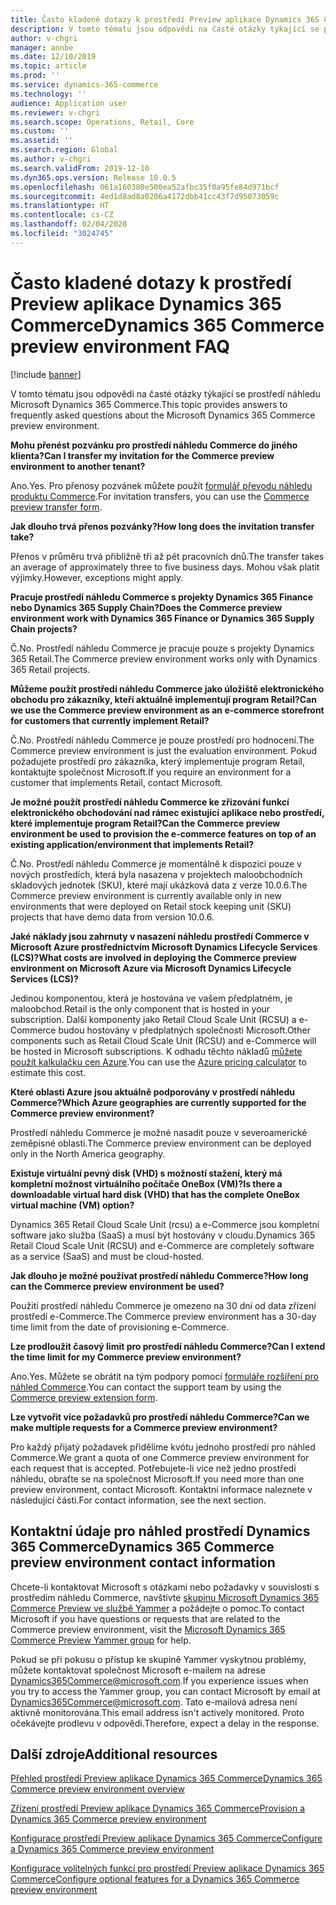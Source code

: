 ```yaml
---
title: Často kladené dotazy k prostředí Preview aplikace Dynamics 365 Commerce
description: V tomto tématu jsou odpovědi na časté otázky týkající se prostředí náhledu Microsoft Dynamics 365 Commerce.
author: v-chgri
manager: annbe
ms.date: 12/10/2019
ms.topic: article
ms.prod: ''
ms.service: dynamics-365-commerce
ms.technology: ''
audience: Application user
ms.reviewer: v-chgri
ms.search.scope: Operations, Retail, Core
ms.custom: ''
ms.assetid: ''
ms.search.region: Global
ms.author: v-chgri
ms.search.validFrom: 2019-12-10
ms.dyn365.ops.version: Release 10.0.5
ms.openlocfilehash: 061a160380e500ea52afbc35f0a95fe84d971bcf
ms.sourcegitcommit: 4ed1d8ad8a0206a4172dbb41cc43f7d95073059c
ms.translationtype: HT
ms.contentlocale: cs-CZ
ms.lasthandoff: 02/04/2020
ms.locfileid: "3024745"
---
```

# <a name="dynamics-365-commerce-preview-environment-faq"></a><span data-ttu-id="fc1fc-103">Často kladené dotazy k prostředí Preview aplikace Dynamics 365 Commerce</span><span class="sxs-lookup"><span data-stu-id="fc1fc-103">Dynamics 365 Commerce preview environment FAQ</span></span>

[!include [banner](includes/banner.md)]

<span data-ttu-id="fc1fc-104">V tomto tématu jsou odpovědi na časté otázky týkající se prostředí náhledu Microsoft Dynamics 365 Commerce.</span><span class="sxs-lookup"><span data-stu-id="fc1fc-104">This topic provides answers to frequently asked questions about the Microsoft Dynamics 365 Commerce preview environment.</span></span>

<span data-ttu-id="fc1fc-105">**Mohu přenést pozvánku pro prostředí náhledu Commerce do jiného klienta?**</span><span class="sxs-lookup"><span data-stu-id="fc1fc-105">**Can I transfer my invitation for the Commerce preview environment to another tenant?**</span></span>

<span data-ttu-id="fc1fc-106">Ano.</span><span class="sxs-lookup"><span data-stu-id="fc1fc-106">Yes.</span></span> <span data-ttu-id="fc1fc-107">Pro přenosy pozvánek můžete použít [formulář převodu náhledu produktu Commerce](https://aka.ms/Dynamics365CommercePreviewTransferForm).</span><span class="sxs-lookup"><span data-stu-id="fc1fc-107">For invitation transfers, you can use the [Commerce preview transfer form](https://aka.ms/Dynamics365CommercePreviewTransferForm).</span></span>

<span data-ttu-id="fc1fc-108">**Jak dlouho trvá přenos pozvánky?**</span><span class="sxs-lookup"><span data-stu-id="fc1fc-108">**How long does the invitation transfer take?**</span></span>

<span data-ttu-id="fc1fc-109">Přenos v průměru trvá přibližně tři až pět pracovních dnů.</span><span class="sxs-lookup"><span data-stu-id="fc1fc-109">The transfer takes an average of approximately three to five business days.</span></span> <span data-ttu-id="fc1fc-110">Mohou však platit výjimky.</span><span class="sxs-lookup"><span data-stu-id="fc1fc-110">However, exceptions might apply.</span></span>

<span data-ttu-id="fc1fc-111">**Pracuje prostředí náhledu Commerce s projekty Dynamics 365 Finance nebo Dynamics 365 Supply Chain?**</span><span class="sxs-lookup"><span data-stu-id="fc1fc-111">**Does the Commerce preview environment work with Dynamics 365 Finance or Dynamics 365 Supply Chain projects?**</span></span>

<span data-ttu-id="fc1fc-112">Č.</span><span class="sxs-lookup"><span data-stu-id="fc1fc-112">No.</span></span> <span data-ttu-id="fc1fc-113">Prostředí náhledu Commerce je pracuje pouze s projekty Dynamics 365 Retail.</span><span class="sxs-lookup"><span data-stu-id="fc1fc-113">The Commerce preview environment works only with Dynamics 365 Retail projects.</span></span>

<span data-ttu-id="fc1fc-114">**Můžeme použít prostředí náhledu Commerce jako úložiště elektronického obchodu pro zákazníky, kteří aktuálně implementují program Retail?**</span><span class="sxs-lookup"><span data-stu-id="fc1fc-114">**Can we use the Commerce preview environment as an e-commerce storefront for customers that currently implement Retail?**</span></span>

<span data-ttu-id="fc1fc-115">Č.</span><span class="sxs-lookup"><span data-stu-id="fc1fc-115">No.</span></span> <span data-ttu-id="fc1fc-116">Prostředí náhledu Commerce je pouze prostředí pro hodnocení.</span><span class="sxs-lookup"><span data-stu-id="fc1fc-116">The Commerce preview environment is just the evaluation environment.</span></span> <span data-ttu-id="fc1fc-117">Pokud požadujete prostředí pro zákazníka, který implementuje program Retail, kontaktujte společnost Microsoft.</span><span class="sxs-lookup"><span data-stu-id="fc1fc-117">If you require an environment for a customer that implements Retail, contact Microsoft.</span></span>

<span data-ttu-id="fc1fc-118">**Je možné použít prostředí náhledu Commerce ke zřizování funkcí elektronického obchodování nad rámec existující aplikace nebo prostředí, které implementuje program Retail?**</span><span class="sxs-lookup"><span data-stu-id="fc1fc-118">**Can the Commerce preview environment be used to provision the e-commerce features on top of an existing application/environment that implements Retail?**</span></span>

<span data-ttu-id="fc1fc-119">Č.</span><span class="sxs-lookup"><span data-stu-id="fc1fc-119">No.</span></span> <span data-ttu-id="fc1fc-120">Prostředí náhledu Commerce je momentálně k dispozici pouze v nových prostředích, která byla nasazena v projektech maloobchodních skladových jednotek (SKU), které mají ukázková data z verze 10.0.6.</span><span class="sxs-lookup"><span data-stu-id="fc1fc-120">The Commerce preview environment is currently available only in new environments that were deployed on Retail stock keeping unit (SKU) projects that have demo data from version 10.0.6.</span></span>

<span data-ttu-id="fc1fc-121">**Jaké náklady jsou zahrnuty v nasazení náhledu prostředí Commerce v Microsoft Azure prostřednictvím Microsoft Dynamics Lifecycle Services (LCS)?**</span><span class="sxs-lookup"><span data-stu-id="fc1fc-121">**What costs are involved in deploying the Commerce preview environment on Microsoft Azure via Microsoft Dynamics Lifecycle Services (LCS)?**</span></span>

<span data-ttu-id="fc1fc-122">Jedinou komponentou, která je hostována ve vašem předplatném, je maloobchod.</span><span class="sxs-lookup"><span data-stu-id="fc1fc-122">Retail is the only component that is hosted in your subscription.</span></span> <span data-ttu-id="fc1fc-123">Další komponenty jako Retail Cloud Scale Unit (RCSU) a e-Commerce budou hostovány v předplatných společnosti Microsoft.</span><span class="sxs-lookup"><span data-stu-id="fc1fc-123">Other components such as Retail Cloud Scale Unit (RCSU) and e-Commerce will be hosted in Microsoft subscriptions.</span></span> <span data-ttu-id="fc1fc-124">K odhadu těchto nákladů [můžete použít kalkulačku cen Azure](https://azure.microsoft.com/pricing/calculator/).</span><span class="sxs-lookup"><span data-stu-id="fc1fc-124">You can use the [Azure pricing calculator](https://azure.microsoft.com/pricing/calculator/) to estimate this cost.</span></span>

<span data-ttu-id="fc1fc-125">**Které oblasti Azure jsou aktuálně podporovány v prostředí náhledu Commerce?**</span><span class="sxs-lookup"><span data-stu-id="fc1fc-125">**Which Azure geographies are currently supported for the Commerce preview environment?**</span></span>

<span data-ttu-id="fc1fc-126">Prostředí náhledu Commerce je možné nasadit pouze v severoamerické zeměpisné oblasti.</span><span class="sxs-lookup"><span data-stu-id="fc1fc-126">The Commerce preview environment can be deployed only in the North America geography.</span></span>

<span data-ttu-id="fc1fc-127">**Existuje virtuální pevný disk (VHD) s možností stažení, který má kompletní možnost virtuálního počítače OneBox (VM)?**</span><span class="sxs-lookup"><span data-stu-id="fc1fc-127">**Is there a downloadable virtual hard disk (VHD) that has the complete OneBox virtual machine (VM) option?**</span></span>

<span data-ttu-id="fc1fc-128">Dynamics 365 Retail Cloud Scale Unit (rcsu) a e-Commerce jsou kompletní software jako služba (SaaS) a musí být hostovány v cloudu.</span><span class="sxs-lookup"><span data-stu-id="fc1fc-128">Dynamics 365 Retail Cloud Scale Unit (RCSU) and e-Commerce are completely software as a service (SaaS) and must be cloud-hosted.</span></span>

<span data-ttu-id="fc1fc-129">**Jak dlouho je možné používat prostředí náhledu Commerce?**</span><span class="sxs-lookup"><span data-stu-id="fc1fc-129">**How long can the Commerce preview environment be used?**</span></span>

<span data-ttu-id="fc1fc-130">Použití prostředí náhledu Commerce je omezeno na 30 dní od data zřízení prostředí e-Commerce.</span><span class="sxs-lookup"><span data-stu-id="fc1fc-130">The Commerce preview environment has a 30-day time limit from the date of provisioning e-Commerce.</span></span>

<span data-ttu-id="fc1fc-131">**Lze prodloužit časový limit pro prostředí náhledu Commerce?**</span><span class="sxs-lookup"><span data-stu-id="fc1fc-131">**Can I extend the time limit for my Commerce preview environment?**</span></span>

<span data-ttu-id="fc1fc-132">Ano.</span><span class="sxs-lookup"><span data-stu-id="fc1fc-132">Yes.</span></span> <span data-ttu-id="fc1fc-133">Můžete se obrátit na tým podpory pomocí [formuláře rozšíření pro náhled Commerce](https://aka.ms/Dynamics365CommercePreviewExtensionForm).</span><span class="sxs-lookup"><span data-stu-id="fc1fc-133">You can contact the support team by using the [Commerce preview extension form](https://aka.ms/Dynamics365CommercePreviewExtensionForm).</span></span>

<span data-ttu-id="fc1fc-134">**Lze vytvořit více požadavků pro prostředí náhledu Commerce?**</span><span class="sxs-lookup"><span data-stu-id="fc1fc-134">**Can we make multiple requests for a Commerce preview environment?**</span></span>

<span data-ttu-id="fc1fc-135">Pro každý přijatý požadavek přidělíme kvótu jednoho prostředí pro náhled Commerce.</span><span class="sxs-lookup"><span data-stu-id="fc1fc-135">We grant a quota of one Commerce preview environment for each request that is accepted.</span></span> <span data-ttu-id="fc1fc-136">Potřebujete-li více než jedno prostředí náhledu, obraťte se na společnost Microsoft.</span><span class="sxs-lookup"><span data-stu-id="fc1fc-136">If you need more than one preview environment, contact Microsoft.</span></span> <span data-ttu-id="fc1fc-137">Kontaktní informace naleznete v následující části.</span><span class="sxs-lookup"><span data-stu-id="fc1fc-137">For contact information, see the next section.</span></span>

## <a name="dynamics-365-commerce-preview-environment-contact-information"></a><span data-ttu-id="fc1fc-138">Kontaktní údaje pro náhled prostředí Dynamics 365 Commerce</span><span class="sxs-lookup"><span data-stu-id="fc1fc-138">Dynamics 365 Commerce preview environment contact information</span></span>

<span data-ttu-id="fc1fc-139">Chcete-li kontaktovat Microsoft s otázkami nebo požadavky v souvislosti s prostředím náhledu Commerce, navštivte [skupinu Microsoft Dynamics 365 Commerce Preview ve službě Yammer](https://aka.ms/Dynamics365CommercePreviewYammer) a požádejte o pomoc.</span><span class="sxs-lookup"><span data-stu-id="fc1fc-139">To contact Microsoft if you have questions or requests that are related to the Commerce preview environment, visit the [Microsoft Dynamics 365 Commerce Preview Yammer group](https://aka.ms/Dynamics365CommercePreviewYammer) for help.</span></span>

<span data-ttu-id="fc1fc-140">Pokud se při pokusu o přístup ke skupině Yammer vyskytnou problémy, můžete kontaktovat společnost Microsoft e-mailem na adrese <Dynamics365Commerce@microsoft.com>.</span><span class="sxs-lookup"><span data-stu-id="fc1fc-140">If you experience issues when you try to access the Yammer group, you can contact Microsoft by email at <Dynamics365Commerce@microsoft.com>.</span></span> <span data-ttu-id="fc1fc-141">Tato e-mailová adresa není aktivně monitorována.</span><span class="sxs-lookup"><span data-stu-id="fc1fc-141">This email address isn't actively monitored.</span></span> <span data-ttu-id="fc1fc-142">Proto očekávejte prodlevu v odpovědi.</span><span class="sxs-lookup"><span data-stu-id="fc1fc-142">Therefore, expect a delay in the response.</span></span>

## <a name="additional-resources"></a><span data-ttu-id="fc1fc-143">Další zdroje</span><span class="sxs-lookup"><span data-stu-id="fc1fc-143">Additional resources</span></span>

[<span data-ttu-id="fc1fc-144">Přehled prostředí Preview aplikace Dynamics 365 Commerce</span><span class="sxs-lookup"><span data-stu-id="fc1fc-144">Dynamics 365 Commerce preview environment overview</span></span>](cpe-overview.md)

[<span data-ttu-id="fc1fc-145">Zřízení prostředí Preview aplikace Dynamics 365 Commerce</span><span class="sxs-lookup"><span data-stu-id="fc1fc-145">Provision a Dynamics 365 Commerce preview environment</span></span>](provisioning-guide.md)

[<span data-ttu-id="fc1fc-146">Konfigurace prostředí Preview aplikace Dynamics 365 Commerce</span><span class="sxs-lookup"><span data-stu-id="fc1fc-146">Configure a Dynamics 365 Commerce preview environment</span></span>](cpe-post-provisioning.md)

[<span data-ttu-id="fc1fc-147">Konfigurace volitelných funkcí pro prostředí Preview aplikace Dynamics 365 Commerce</span><span class="sxs-lookup"><span data-stu-id="fc1fc-147">Configure optional features for a Dynamics 365 Commerce preview environment</span></span>](cpe-optional-features.md)
